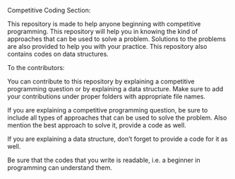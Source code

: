 Competitive Coding Section:

This repository is made to help anyone beginning with competitive programming.
This repository will help you in knowing the kind of approaches that can be used to solve a problem.
Solutions to the problems are also provided to help you with your practice.
This repository also contains codes on data structures.




To the contributors:

You can contribute to this repository by explaining a competitive programming question or by explaining a data structure.
Make sure to add your contributions under proper folders with appropriate file names.

If you are explaining a competitive programming question, be sure to include all types of approaches that can be used to solve the problem.
Also mention the best approach to solve it, provide a code as well.

If you are explaining a data structure, don’t forget to provide a code for it as well.

Be sure that the codes that you write is readable, i.e. a beginner in programming can understand them.

